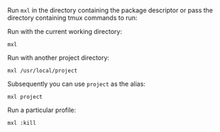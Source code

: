 Run `mxl` in the directory containing the package descriptor or pass 
the directory containing tmux commands to run:

Run with the current working directory:

```
mxl
```

Run with another project directory:

```
mxl /usr/local/project
```

Subsequently you can use `project` as the alias:

```
mxl project
```

Run a particular profile:


```
mxl :kill
```

